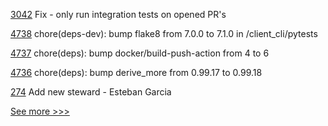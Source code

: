 
[3042](https://github.com/hyperledger/aries-cloudagent-python/pull/3042) Fix - only run integration tests on opened PR's

[4738](https://github.com/hyperledger/iroha/pull/4738) chore(deps-dev): bump flake8 from 7.0.0 to 7.1.0 in /client_cli/pytests

[4737](https://github.com/hyperledger/iroha/pull/4737) chore(deps): bump docker/build-push-action from 4 to 6

[4736](https://github.com/hyperledger/iroha/pull/4736) chore(deps): bump derive_more from 0.99.17 to 0.99.18

[274](https://github.com/hyperledger-labs/hyperledger-labs.github.io/pull/274) Add new steward - Esteban Garcia


[See more >>>](https://start-here.hyperledger.org/pull-requests)
